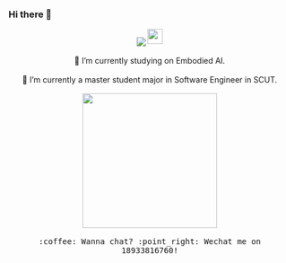 ### Hi there 👋


<!-- - 👯 I’m looking to collaborate on ...
- 🤔 I’m looking for help with ... -->
<!-- - 💬 Ask me about ... -->
<!-- - 😄 Pronouns: ...
- ⚡ Fun fact: ... -->
<!-- - 🔭 I’m currently studying on Embodied AI.
- 🌱 I’m currently a master student major in Software Engineer in SCUT. -->
<!-- <img align="center" src="https://github-readme-stats.vercel.app/api?username=JeremyLinky&show_icons=true&theme=tokyonight" /> -->
<p align="center">
  <img align="center" src="https://github-readme-stats.vercel.app/api?username=JeremyLinky&show_icons=true&theme=tokyonight" />
  <img src="https://user-images.githubusercontent.com/5679180/79618120-0daffb80-80be-11ea-819e-d2b0fa904d07.gif" width="27px">
    <br><br>
    🔭 I’m currently studying on Embodied AI.
    <br><br>
    🌱 I’m currently a master student major in Software Engineer in SCUT.
    <samp>
    <br><br>
    <img src="https://i.imgur.com/kdKhgx6.gif" width="240px" align="center">
    <br><br>:coffee: Wanna chat? :point_right: Wechat me on 18933816760!
  </samp>
</p>

<!-- ![JeremyLinky's GitHub stats](https://github-readme-stats.vercel.app/api?username=JeremyLinky&show_icons=true&theme=tokyonight) -->

